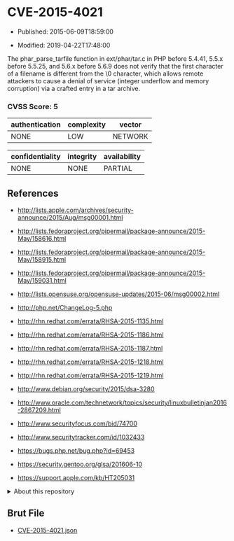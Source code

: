 # CVE-2015-4021

- Published: 2015-06-09T18:59:00

- Modified: 2019-04-22T17:48:00

The phar_parse_tarfile function in ext/phar/tar.c in PHP before 5.4.41, 5.5.x before 5.5.25, and 5.6.x before 5.6.9 does not verify that the first character of a filename is different from the \0 character, which allows remote attackers to cause a denial of service (integer underflow and memory corruption) via a crafted entry in a tar archive.

### CVSS Score: **5**

| authentication | complexity | vector |
| --- | --- | --- |
| NONE | LOW | NETWORK |

| confidentiality | integrity | availability |
| --- | --- | --- |
| NONE | NONE | PARTIAL |

## References

* http://lists.apple.com/archives/security-announce/2015/Aug/msg00001.html

* http://lists.fedoraproject.org/pipermail/package-announce/2015-May/158616.html

* http://lists.fedoraproject.org/pipermail/package-announce/2015-May/158915.html

* http://lists.fedoraproject.org/pipermail/package-announce/2015-May/159031.html

* http://lists.opensuse.org/opensuse-updates/2015-06/msg00002.html

* http://php.net/ChangeLog-5.php

* http://rhn.redhat.com/errata/RHSA-2015-1135.html

* http://rhn.redhat.com/errata/RHSA-2015-1186.html

* http://rhn.redhat.com/errata/RHSA-2015-1187.html

* http://rhn.redhat.com/errata/RHSA-2015-1218.html

* http://rhn.redhat.com/errata/RHSA-2015-1219.html

* http://www.debian.org/security/2015/dsa-3280

* http://www.oracle.com/technetwork/topics/security/linuxbulletinjan2016-2867209.html

* http://www.securityfocus.com/bid/74700

* http://www.securitytracker.com/id/1032433

* https://bugs.php.net/bug.php?id=69453

* https://security.gentoo.org/glsa/201606-10

* https://support.apple.com/kb/HT205031

<details>
<summary>About this repository</summary> 

  This repository is part of the project [Live Hack CVE](https://github.com/Live-Hack-CVE). Main website can be found [www.live-hack.org](https://www.live-hack.org) 
  
  Made by [Sn0wAlice](https://github.com/Sn0wAlice) for the people that care about security and need to have a feed of the latest CVEs. Hope you enjoy it, don't forget to star the repo and follow me on [Twitter](https://twitter.com/Sn0wAlice) and [Github](https://github.com/Sn0wAlice). And that is my [personnal website](https://www.alice-snow.me/)

  - [Home Page](https://github.com/Live-Hack-CVE)
  - [Framework](https://github.com/Live-Hack-CVE/cve-framework)
  - [CVE database](https://github.com/Live-Hack-CVE/full_database)
  - [Changelog](https://github.com/Live-Hack-CVE/Changelog)
</details>

## Brut File

* [CVE-2015-4021.json](https://raw.githubusercontent.com/Live-Hack-CVE/full_database/main/cves/2015/CVE-2015-4021.json)

